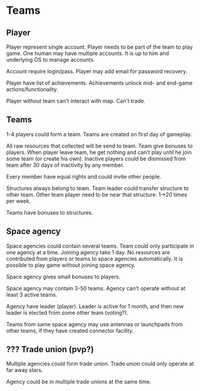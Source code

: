 
# Teams

## Player

Player represent single account. Player needs to be part of the team to play game. One human may have multiple accounts. It is up to him and underlying OS to manage accounts.

Account require login/pass. Player may add email for password recovery.

Player have list of achievements. Achievements unlock mid- and end-game actions/functionality.

Player without team can't interact with map. Can't trade. 

## Teams

1-4 players could form a team. Teams are created on first day of gameplay.

All raw resources that collected will be send to team. Team give bonuses to players. When player leave team, he get nothing and can't play until he join some team (or create his own). Inactive players could be dismissed from team after 30 days of inactivity by any member.

Every member have equal rights and could invite other people.

Structures always belong to team. Team leader could transfer structure to other team. Other team player need to be near that structure. 1->20 times per week.

Teams have bonuses to structures.

## Space agency

Space agencies could contain several teams. Team could only participate in one agency at a time. Joining agency take 1 day. No resources are contributed from players or teams to space agencies automatically. It is possible to play game without joining space agency.

Space agency gives small bonuses to players.

Space agency may contain 3-50 teams. Agency can't operate without at least 3 active teams.

Agency have leader (player). Leader is active for 1 month, and then new leader is elected from some other team (voting?).

Teams from same space agency may use antennas or launchpads from other teams, if they have created connector facility.

## ??? Trade union (pvp?)

Multiple agencies could form trade union. Trade union could only operate at far away stars.

Agency could be in multiple trade unions at the same time.